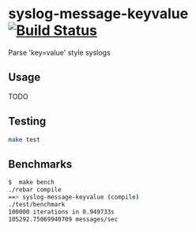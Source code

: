 syslog-message-keyvalue [![Build Status](https://travis-ci.org/CamShaft/syslog-message-keyvalue.png)](https://travis-ci.org/CamShaft/syslog-message-keyvalue)
=============

Parse 'key=value' style syslogs

Usage
-----

TODO

Testing
-------

```sh
make test
```

Benchmarks
----------

```sh
$  make bench
./rebar compile
==> syslog-message-keyvalue (compile)
./test/benchmark
100000 iterations in 0.949733s
105292.75069940709 messages/sec
```
